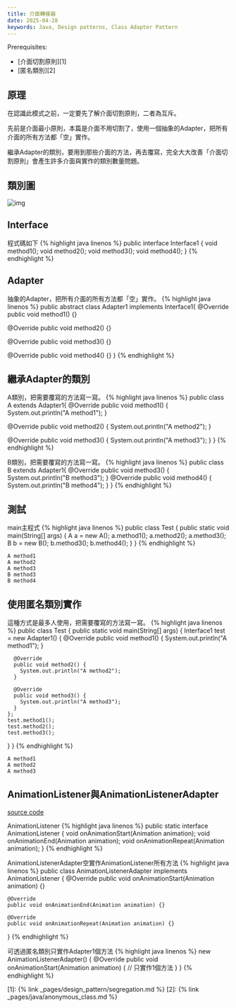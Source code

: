 ```yaml
---
title: 介面轉接器
date: 2025-04-28
keywords: Java, Design patterns, Class Adapter Pattern
---
```

Prerequisites:

- [介面切割原則][1]
- [匿名類別][2]

## 原理
在認識此模式之前，一定要先了解介面切割原則，二者為互斥。

先前是介面最小原則，本篇是介面不用切割了，使用一個抽象的Adapter，把所有介面的所有方法都「空」實作。

繼承Adapter的類別，要用到那些介面的方法，再去覆寫，完全大大改善「介面切割原則」會產生許多介面與實作的類別數量問題。

## 類別圖
![img]({{site.imgurl}}/pattern/class_adapter.png)

## Interface
程式碼如下
{% highlight java linenos %}
public interface Interface1 {
  void method1();
  void method2();
  void method3();
  void method4();
}
{% endhighlight %}

## Adapter
抽象的Adapter，把所有介面的所有方法都「空」實作。
{% highlight java linenos %}
public abstract class Adapter1 implements Interface1{
  @Override
  public void method1() {}

  @Override
  public void method2() {}

  @Override
  public void method3() {}

  @Override
  public void method4() {}
}
{% endhighlight %}

## 繼承Adapter的類別  
A類別，把需要覆寫的方法寫一寫。
{% highlight java linenos %}
public class A extends Adapter1{
  @Override
  public void method1() {
    System.out.println("A method1");
  }

  @Override
  public void method2() {
    System.out.println("A method2");
  }

  @Override
  public void method3() {
    System.out.println("A method3");
  }
}
{% endhighlight %}

B類別，把需要覆寫的方法寫一寫。
{% highlight java linenos %}
public class B extends Adapter1{
  @Override
  public void method3() {
    System.out.println("B method3");
  }
  @Override
  public void method4() {
    System.out.println("B method4");
  }
}
{% endhighlight %}

## 測試
main主程式
{% highlight java linenos %}
public class Test {
  public static void main(String[] args) {
    A a = new A();
    a.method1();
    a.method2();
    a.method3();
    B b = new B();
    b.method3();
    b.method4();
  }
}
{% endhighlight %}
```
A method1
A method2
A method3
B method3
B method4
```

## 使用匿名類別實作
這種方式是最多人使用，把需要覆寫的方法寫一寫。
{% highlight java linenos %}
public class Test {
  public static void main(String[] args) {
    Interface1 test = new Adapter1() {
      @Override
      public void method1() {
        System.out.println("A method1");
      }

      @Override
      public void method2() {
        System.out.println("A method2");
      }

      @Override
      public void method3() {
        System.out.println("A method3");
      }
    };
    test.method1();
    test.method2();
    test.method3();
  }
}
{% endhighlight %}
```
A method1
A method2
A method3
```

## AnimationListener與AnimationListenerAdapter

[source code](https://cs.android.com/android/platform/superproject/+/android15-qpr2-release:frameworks/base/core/java/android/view/animation/Animation.java;l=1340?q=AnimationListen&ss=android%2Fplatform%2Fsuperproject)

AnimationListener
{% highlight java linenos %}
public static interface AnimationListener {
  void onAnimationStart(Animation animation);
  void onAnimationEnd(Animation animation);
  void onAnimationRepeat(Animation animation);
}
{% endhighlight %}

AnimationListenerAdapter空實作AnimationListener所有方法
{% highlight java linenos %}
public class AnimationListenerAdapter implements AnimationListener {
    @Override
    public void onAnimationStart(Animation animation) {}

    @Override
    public void onAnimationEnd(Animation animation) {}

    @Override
    public void onAnimationRepeat(Animation animation) {}
}
{% endhighlight %}

可透過匿名類別只實作Adapter1個方法
{% highlight java linenos %}
new AnimationListenerAdapter() {
  @Override
  public void onAnimationStart(Animation animation) {
    // 只實作1個方法
  }
}
{% endhighlight %}

[1]: {% link _pages/design_pattern/segregation.md %}
[2]: {% link _pages/java/anonymous_class.md %}